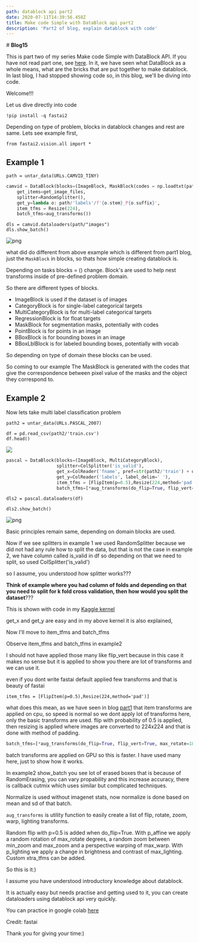 ```yaml
---
path: datablock api part2
date: 2020-07-11T14:39:56.458Z
title: Make code Simple with DataBlock api part2
description: 'Part2 of blog, explain datablock with code'
---
```

\# **Blog15**

This is part two of my series Make code Simple with DataBlock API. If you have not read part one, see [here](https://kirankamath.netlify.app/blog/fastais-datablock-api/). In it, we have seen what DataBlock as a whole means, what are the bricks that are put together to make datablock. In last blog, I had stopped showing code so, in this blog, we'll be diving into code.

Welcome!!!

Let us dive directly into code

```
!pip install -q fastai2
```

Depending on type of problem, blocks in datablock changes and rest are same. Lets see example first,

```
from fastai2.vision.all import *
```

## Example 1

```
path = untar_data(URLs.CAMVID_TINY)
```

```python
camvid = DataBlock(blocks=(ImageBlock, MaskBlock(codes = np.loadtxt(path/'codes.txt', dtype=str))),
    get_items=get_image_files,
    splitter=RandomSplitter(),
    get_y=lambda o: path/'labels'/f'{o.stem}_P{o.suffix}',
    item_tfms = Resize(224),
    batch_tfms=aug_transforms())
```

```
dls = camvid.dataloaders(path/"images")
dls.show_batch()
```

![png](/assets/blog15img1.png)

what did do different from above example which is different from part1 blog, 
just the `MaskBlock` in blocks, so thats how simple creating datablock is.

Depending on tasks blocks = () change. Block's are used to help nest transforms inside of pre-defined problem domain.

So there are different types of blocks.

* ImageBlock is used if the dataset is of images
* CategoryBlock is for single-label categorical targets
* MultiCategoryBlock is for multi-label categorical targets
* RegressionBlock is for float targets
* MaskBlock for segmentation masks, potentially with codes
* PointBlock is for points in an image
* BBoxBlock is for bounding boxes in an image
* BBoxLblBlock is for labeled bounding boxes, potentially with vocab

So depending on type of domain these blocks can be used.

So coming to our example The MaskBlock is generated with the codes that give the correspondence between pixel value of the masks and the object they correspond to.

## Example 2

Now lets take multi label classification problem

```
path2 = untar_data(URLs.PASCAL_2007)
```

```
df = pd.read_csv(path2/'train.csv')
df.head()
```

![](/assets/blog15img2.png)

```python
pascal = DataBlock(blocks=(ImageBlock, MultiCategoryBlock),
                   splitter=ColSplitter('is_valid'),
                   get_x=ColReader('fname', pref=str(path2/'train') + os.path.sep),
                   get_y=ColReader('labels', label_delim=' '),
                   item_tfms = [FlipItem(p=0.5),Resize(224,method='pad')],
                   batch_tfms=[*aug_transforms(do_flip=True, flip_vert=True, max_rotate=180.0, max_lighting=0.6,max_warp=0.1, p_affine=0.75, p_lighting=0.75,xtra_tfms=[RandomErasing(p=1.0,sh=0.1, min_aspect=0.2,max_count=2)]),Normalize])
```

```
dls2 = pascal.dataloaders(df)
```

```
dls2.show_batch()
```

![png](/assets/blog15img3.png)

Basic principles remain same, depending on domain blocks are used.

Now if we see splitters in example 1 we used RandomSplitter because we did not had any rule how to split the data, but that is not the case in example 2, we have column called is_valid in df so depending on that we need to split, so used ColSplitter('is_valid') 

so I assume, you understood how splitter works???

**Think of example where you had column of folds and depending on that you need to split for k fold cross validation, then how would you split the dataset**???

This is shown with code in my [Kaggle kernel](https://www.kaggle.com/kirankamat/fastai-multilabel-classification-using-kfold-cv)

get_x and get_y are easy and in my above kernel it is also explained, 

Now I'll move to item_tfms and batch_tfms

Observe item_tfms and batch_tfms in example2

I should not have applied those many like flip_vert because in this case it makes no sense but it is applied to show you there are lot of transforms and we can use it.

even if you dont write fastai default applied few transforms and that is beauty of fastai

```
item_tfms = [FlipItem(p=0.5),Resize(224,method='pad')]
```

what does this mean, as we have seen in blog [part1](https://kirankamath.netlify.app/blog/fastais-datablock-api/) that item transforms are applied on cpu, so speed is normal so we dont apply lot of transforms here, only the basic transforms are used. flip with probability of 0.5 is applied, then resizing is applied where images are converted to 224x224 and that is done with method of padding.

```python
batch_tfms=[*aug_transforms(do_flip=True, flip_vert=True, max_rotate=180.0, max_lighting=0.6,max_warp=0.1, p_affine=0.75, p_lighting=0.75,xtra_tfms=[RandomErasing(p=1.0,sh=0.1, min_aspect=0.2,max_count=2)]),Normalize])
```

batch transforms are applied on GPU so this is faster.
I have used many here, just to show how it works.

In example2 show_batch you see lot of erased boxes that is because of RandomErasing, you can vary propability and this increase accuracy, there is callback cutmix which uses similar but complicated techniques.

Normalize is used without imagenet stats, now normalize is done based on mean and sd of that batch.

`aug_transforms` is utility function to easily create a list of flip, rotate, zoom, warp, lighting transforms.

Random flip with p=0.5 is added when do_flip=True. With p_affine we apply a random rotation of max_rotate degrees, a random zoom between min_zoom and max_zoom and a perspective warping of max_warp. With p_lighting we apply a change in brightness and contrast of max_lighting. Custom xtra_tfms can be added.

So this is it:)

I assume you have understood introductory knowledge about datablock.

It is actually easy but needs practise and getting used to it, you can create dataloaders using datablock api very quickly.

You can practice in google colab [here](https://github.com/kirankamatmgm/Fastai-Data-Block-API/blob/master/Datablock.ipynb)

Credit: fastai

Thank you for giving your time:)
